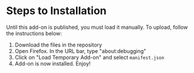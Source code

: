 Steps to Installation
=====================

Until this add-on is published, you must load it manually. To upload, follow the instructions below:

1) Download the files in the repository
2) Open Firefox. In the URL bar, type "about:debugging"
3) Click on "Load Temporary Add-on" and select `manifest.json`
4) Add-on is now installed. Enjoy!